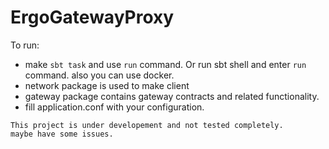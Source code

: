 # ErgoGatewayProxy

To run:
* make `sbt task` and use `run` command. Or run sbt shell and enter `run` command. also you can use docker.
* network package is used to make client
* gateway package contains gateway contracts and related functionality.
* fill application.conf with your configuration.
```
This project is under developement and not tested completely.
maybe have some issues.
```